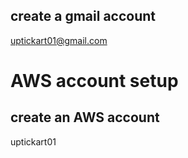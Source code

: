 ## create a gmail account

uptickart01@gmail.com

# AWS account setup

## create an AWS account

uptickart01

